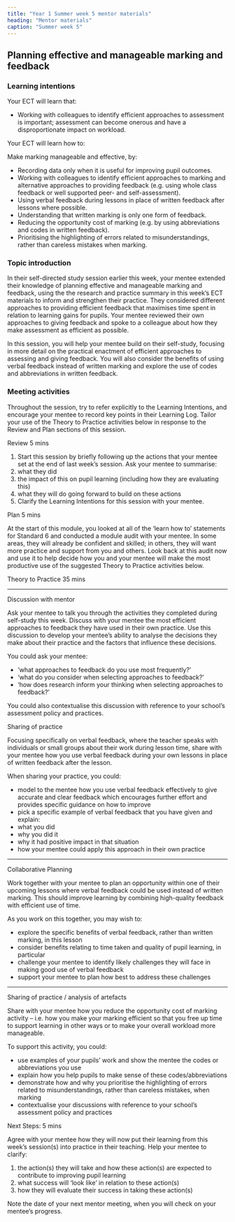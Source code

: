 ```yaml
---
title: "Year 1 Summer week 5 mentor materials"
heading: "Mentor materials"
caption: "Summer week 5"
---
```


## Planning effective and manageable marking and feedback

### Learning intentions

Your ECT will learn that:

- Working with colleagues to identify efficient approaches to assessment is important; assessment can become onerous and have a disproportionate impact on workload.

Your ECT will learn how to:

Make marking manageable and effective, by:

- Recording data only when it is useful for improving pupil outcomes.
- Working with colleagues to identify efficient approaches to marking and alternative approaches to providing feedback (e.g. using whole class feedback or well supported peer- and self-assessment).
- Using verbal feedback during lessons in place of written feedback after lessons where possible.
- Understanding that written marking is only one form of feedback.
- Reducing the opportunity cost of marking (e.g. by using abbreviations and codes in written feedback).
- Prioritising the highlighting of errors related to misunderstandings, rather than careless mistakes when marking.

### Topic introduction

In their self-directed study session earlier this week, your mentee extended their knowledge of planning effective and manageable marking and feedback, using the the research and practice summary in this week’s ECT materials to inform and strengthen their practice. They considered different approaches to providing efficient feedback that maximises time spent in relation to learning gains for pupils. Your mentee reviewed their own approaches to giving feedback and spoke to a colleague about how they make assessment as efficient as possible.

In this session, you will help your mentee build on their self-study, focusing in more detail on the practical enactment of efficient approaches to assessing and giving feedback. You will also consider the benefits of using verbal feedback instead of written marking and explore the use of codes and abbreviations in written feedback.

### Meeting activities

Throughout the session, try to refer explicitly to the Learning Intentions, and encourage your mentee to record key points in their Learning Log. Tailor your use of the Theory to Practice activities below in response to the Review and Plan sections of this session.

Review 5 mins

1. Start this session by briefly following up the actions that your mentee set at the end of last week’s session. Ask your mentee to summarise:
2. what they did
3. the impact of this on pupil learning (including how they are evaluating this)
4. what they will do going forward to build on these actions
5. Clarify the Learning Intentions for this session with your mentee.

Plan 5 mins

At the start of this module, you looked at all of the ‘learn how to’ statements for Standard 6 and conducted a module audit with your mentee. In some areas, they will already be confident and skilled; in others, they will want more practice and support from you and others. Look back at this audit now and use it to help decide how you and your mentee will make the most productive use of the suggested Theory to Practice activities below.

Theory to Practice 35 mins

---

Discussion with mentor

Ask your mentee to talk you through the activities they completed during self-study this week. Discuss with your mentee the most efficient approaches to feedback they have used in their own practice. Use this discussion to develop your mentee’s ability to analyse the decisions they make about their practice and the factors that influence these decisions.

You could ask your mentee:

- ‘what approaches to feedback do you use most frequently?’
- ‘what do you consider when selecting approaches to feedback?’
- ‘how does research inform your thinking when selecting approaches to feedback?’

You could also contextualise this discussion with reference to your school’s assessment policy and practices.

Sharing of practice

Focusing specifically on verbal feedback, where the teacher speaks with individuals or small groups about their work during lesson time, share with your mentee how you use verbal feedback during your own lessons in place of written feedback after the lesson.

When sharing your practice, you could:

- model to the mentee how you use verbal feedback effectively to give accurate and clear feedback which encourages further effort and provides specific guidance on how to improve
- pick a specific example of verbal feedback that you have given and explain:
- what you did
- why you did it
- why it had positive impact in that situation
- how your mentee could apply this approach in their own practice

---

Collaborative Planning

Work together with your mentee to plan an opportunity within one of their upcoming lessons where verbal feedback could be used instead of written marking. This should improve learning by combining high-quality feedback with efficient use of time.

As you work on this together, you may wish to:

- explore the specific benefits of verbal feedback, rather than written marking, in this lesson
- consider benefits relating to time taken and quality of pupil learning, in particular
- challenge your mentee to identify likely challenges they will face in making good use of verbal feedback
- support your mentee to plan how best to address these challenges

---

Sharing of practice / analysis of artefacts

Share with your mentee how you reduce the opportunity cost of marking activity – i.e. how you make your marking efficient so that you free up time to support learning in other ways or to make your overall workload more manageable.

To support this activity, you could:

- use examples of your pupils’ work and show the mentee the codes or abbreviations you use
- explain how you help pupils to make sense of these codes/abbreviations
- demonstrate how and why you prioritise the highlighting of errors related to misunderstandings, rather than careless mistakes, when marking
- contextualise your discussions with reference to your school’s assessment policy and practices

Next Steps: 5 mins

Agree with your mentee how they will now put their learning from this week’s session(s) into practice in their teaching. Help your mentee to clarify:

1. the action(s) they will take and how these action(s) are expected to contribute to improving pupil learning
2. what success will ‘look like’ in relation to these action(s)
3. how they will evaluate their success in taking these action(s)

Note the date of your next mentor meeting, when you will check on your mentee’s progress.
